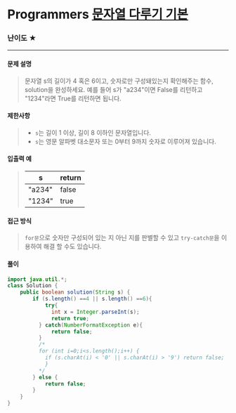 # Programmers [문자열 다루기 기본](https://school.programmers.co.kr/learn/courses/30/lessons/12918)

### 난이도 ★

---

#### 문제 설명

> 문자열 s의 길이가 4 혹은 6이고, 숫자로만 구성돼있는지 확인해주는 함수, solution을 완성하세요. 예를 들어 s가 "a234"이면 False를 리턴하고 "1234"라면 True를 리턴하면 됩니다.

#### 제한사항

>- `s`는 길이 1 이상, 길이 8 이하인 문자열입니다.
>- `s`는 영문 알파벳 대소문자 또는 0부터 9까지 숫자로 이루어져 있습니다.

#### 입출력 예

> | s      | return |
> | ------ | ------ |
> | "a234" | false  |
> | "1234" | true   |

#### 접근 방식

>`for문`으로 숫자만 구성되어 있는 지 아닌 지를 판별할 수 있고 `try-catch문`을 이용하여 해결 할 수도 있습니다.

#### 풀이

```java
import java.util.*;
class Solution {
    public boolean solution(String s) {
        if (s.length() ==4 || s.length() ==6){
            try{
              int x = Integer.parseInt(s);
              return true;
          } catch(NumberFormatException e){
              return false;
          }
          /*
          for (int i=0;i<s.length();i++) {
            if (s.charAt(i) < '0' || s.charAt(i) > '9') return false;
            }  
          */
        } else {
            return false;
        }
    }
}
```
